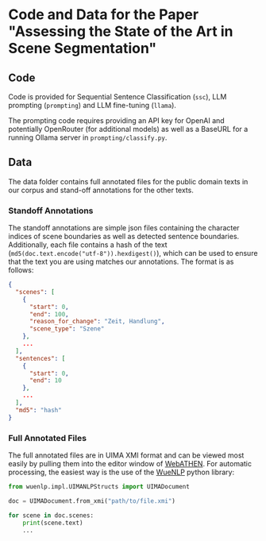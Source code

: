 # Code and Data for the Paper "Assessing the State of the Art in Scene Segmentation"

## Code

Code is provided for Sequential Sentence Classification (`ssc`), LLM prompting (`prompting`) and LLM
fine-tuning (`llama`).

The prompting code requires providing an API key for OpenAI and potentially OpenRouter (for additional models) as well
as a BaseURL for a running Ollama server in `prompting/classify.py`.

## Data

The data folder contains full annotated files for the public domain texts in our corpus and stand-off annotations for
the other texts.

### Standoff Annotations

The standoff annotations are simple json files containing the character indices of scene boundaries as well as detected
sentence boundaries.
Additionally, each file contains a hash of the text (`md5(doc.text.encode("utf-8")).hexdigest()`), which can be used to
ensure that the text you are using matches our
annotations.
The format is as follows:

```json
{
  "scenes": [
    {
      "start": 0,
      "end": 100,
      "reason_for_change": "Zeit, Handlung",
      "scene_type": "Szene"
    },
    ...
  ],
  "sentences": [
    {
      "start": 0,
      "end": 10
    },
    ...
  ],
  "md5": "hash"
}
```

### Full Annotated Files

The full annotated files are in UIMA XMI format and can be viewed most easily by pulling them into the editor window
of [WebATHEN](https://webathen-beta.informatik.uni-wuerzburg.de/?view=annotationbrowserView). For automatic processing,
the easiest way is the use of the [WueNLP](https://gitlab2.informatik.uni-wuerzburg.de/kallimachos/wuenlp/) python
library:

```python
from wuenlp.impl.UIMANLPStructs import UIMADocument

doc = UIMADocument.from_xmi("path/to/file.xmi")

for scene in doc.scenes:
    print(scene.text)
    ...
```